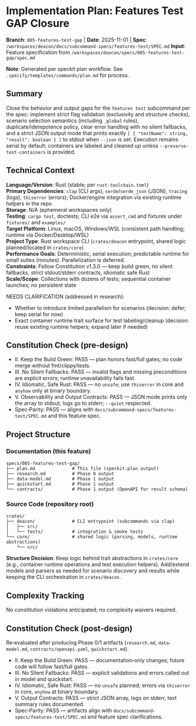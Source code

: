# Implementation Plan: Features Test GAP Closure

**Branch**: `005-features-test-gap` | **Date**: 2025-11-01 | **Spec**: `/workspaces/deacon/docs/subcommand-specs/features-test/SPEC.md`
**Input**: Feature specification from `/workspaces/deacon/specs/005-features-test-gap/spec.md`

**Note**: Generated per speckit plan workflow. See `.specify/templates/commands/plan.md` for process.

## Summary

Close the behavior and output gaps for the `features test` subcommand per the spec: implement strict flag validation (exclusivity and structure checks), scenario selection semantics (including `_global` rules), duplicate/idempotence policy, clear error handling with no silent fallbacks, and a strict JSON output mode that prints exactly `[ { "testName": string, "result": boolean } ]` to stdout when `--json` is set. Execution remains serial by default; containers are labeled and cleaned up unless `--preserve-test-containers` is provided.

## Technical Context

**Language/Version**: Rust (stable; per `rust-toolchain.toml`)  
**Primary Dependencies**: `clap` (CLI args), `serde`/`serde_json` (JSON), `tracing` (logs), `thiserror` (errors); Docker/engine integration via existing runtime helpers in the repo  
**Storage**: N/A (ephemeral workspaces only)  
**Testing**: `cargo test`, doctests; CLI e2e via `assert_cmd` and fixtures under `fixtures/` and `examples/`  
**Target Platform**: Linux, macOS, Windows/WSL (consistent path handling; runtime via Docker/Desktop/WSL)  
**Project Type**: Rust workspace CLI (`crates/deacon` entrypoint, shared logic planned/located in `crates/core`)  
**Performance Goals**: Deterministic, serial execution; predictable runtime for small suites (minutes). Parallelization is deferred.  
**Constraints**: Follow Constitution v1.3.0 — keep build green, no silent fallbacks, strict stdout/stderr contracts, idiomatic safe Rust  
**Scale/Scope**: Collections with dozens of tests; sequential container launches; no persistent state  

NEEDS CLARIFICATION (addressed in research):
- Whether to introduce limited parallelism for scenarios (decision: defer; keep serial for now)
- Exact container runtime trait surface for test labeling/cleanup (decision: reuse existing runtime helpers; expand later if needed)

## Constitution Check (pre‑design)

- II. Keep the Build Green: PASS — plan honors fast/full gates; no code merge without fmt/clippy/tests.
- III. No Silent Fallbacks: PASS — invalid flags and missing preconditions are explicit errors; runtime unavailability fails fast.
- IV. Idiomatic, Safe Rust: PASS — no `unsafe`; use `thiserror` in core and `anyhow` only at binary boundary.
- V. Observability and Output Contracts: PASS — JSON mode prints only the array to stdout; logs go to stderr; `--quiet` respected.
- Spec‑Parity: PASS — aligns with `docs/subcommand-specs/features-test/SPEC.md` and this feature spec.

## Project Structure

### Documentation (this feature)

```text
specs/005-features-test-gap/
├── plan.md              # This file (speckit.plan output)
├── research.md          # Phase 0 output
├── data-model.md        # Phase 1 output
├── quickstart.md        # Phase 1 output
└── contracts/           # Phase 1 output (OpenAPI for result schema)
```

### Source Code (repository root)

```text
crates/
├── deacon/              # CLI entrypoint (subcommands via clap)
│   ├── src/
│   └── tests/           # integration & smoke tests
└── core/                # shared logic (parsing, models, runtime abstractions)
    └── src/
```

**Structure Decision**: Keep logic behind trait abstractions in `crates/core` (e.g., container runtime operations and test execution helpers). Add/extend models and parsers as needed for scenario discovery and results while keeping the CLI orchestration in `crates/deacon`.

## Complexity Tracking

No constitution violations anticipated; no complexity waivers required.

## Constitution Check (post‑design)

Re‑evaluated after producing Phase 0/1 artifacts (`research.md`, `data-model.md`, `contracts/openapi.yaml`, `quickstart.md`).

- II. Keep the Build Green: PASS — documentation‑only changes; future code will follow fast/full gates.
- III. No Silent Fallbacks: PASS — explicit validations and errors called out in model and quickstart.
- IV. Idiomatic, Safe Rust: PASS — no `unsafe` planned; errors via `thiserror` in core, `anyhow` at binary boundary.
- V. Output Contracts: PASS — strict JSON array, logs on stderr, text summary rules documented.
- Spec‑Parity: PASS — artifacts align with `docs/subcommand-specs/features-test/SPEC.md` and feature spec clarifications.
